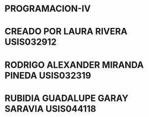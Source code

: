 # PROGRAMACION-IV
# CREADO POR LAURA RIVERA USIS032912
# RODRIGO ALEXANDER MIRANDA PINEDA USIS032319
# RUBIDIA GUADALUPE GARAY SARAVIA USIS044118
